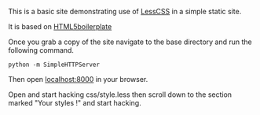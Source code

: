 This is a basic site demonstrating use of [LessCSS](http://lesscss.org) in a simple static site.

It is based on [HTML5boilerplate](http://html5boilerplate.com/ "HTML5 Boilerplate Website")

Once you grab a copy of the site navigate to the base directory and run the following command.

    python -m SimpleHTTPServer

Then open <localhost:8000> in your browser.

Open and start hacking css/style.less then scroll down to the section marked "Your styles !" and start hacking.
